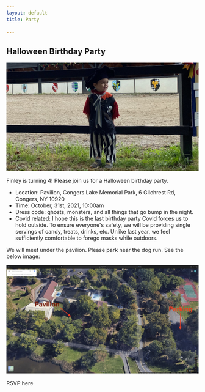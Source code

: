 ```yaml
---
layout: default
title: Party

--- 
```


## Halloween Birthday Party

![image](pirate.jpeg)


Finley is turning 4! Please join us for a Halloween birthday party. 

+ Location: Pavilion, Congers Lake Memorial Park, 6 Gilchrest Rd, Congers, NY 10920
+ Time: October, 31st, 2021, 10:00am
+ Dress code: ghosts, monsters, and all things that go bump in the night. 
+ Covid related: I hope this is the last birthday party Covid forces us to hold outside. To ensure everyone's safety, we will be providing single servings of candy, treats, drinks, etc. Unlike last year, we feel sufficiently comfortable to forego masks while outdoors. 

We will meet under the pavilion. Please park near the dog run. See the below image: 

![image](pavilion.jpeg) 





RSVP here


